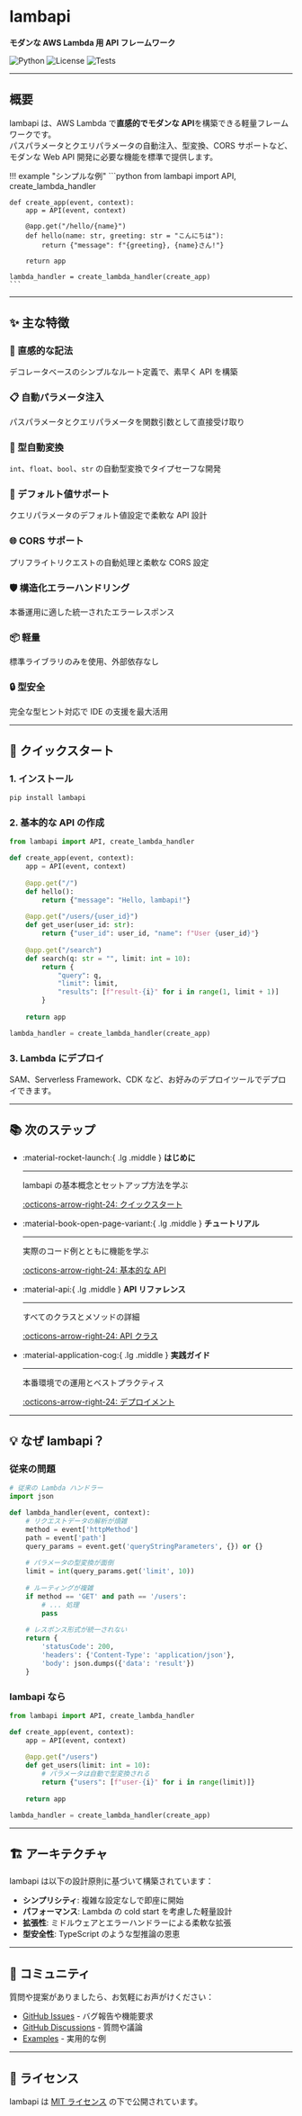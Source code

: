 # lambapi

**モダンな AWS Lambda 用 API フレームワーク**

![Python](https://img.shields.io/badge/python-3.7+-blue.svg)
![License](https://img.shields.io/badge/license-MIT-green.svg)
![Tests](https://img.shields.io/badge/tests-passing-brightgreen.svg)

---

## 概要

lambapi は、AWS Lambda で**直感的でモダンな API**を構築できる軽量フレームワークです。  
パスパラメータとクエリパラメータの自動注入、型変換、CORS サポートなど、モダンな Web API 開発に必要な機能を標準で提供します。

!!! example "シンプルな例"
    ```python
    from lambapi import API, create_lambda_handler

    def create_app(event, context):
        app = API(event, context)
        
        @app.get("/hello/{name}")
        def hello(name: str, greeting: str = "こんにちは"):
            return {"message": f"{greeting}, {name}さん!"}
        
        return app

    lambda_handler = create_lambda_handler(create_app)
    ```

---

## ✨ 主な特徴

### 🚀 直感的な記法
デコレータベースのシンプルなルート定義で、素早く API を構築

### 📋 自動パラメータ注入
パスパラメータとクエリパラメータを関数引数として直接受け取り

### 🔄 型自動変換
`int`、`float`、`bool`、`str` の自動型変換でタイプセーフな開発

### 🎯 デフォルト値サポート
クエリパラメータのデフォルト値設定で柔軟な API 設計

### 🌐 CORS サポート
プリフライトリクエストの自動処理と柔軟な CORS 設定

### 🛡️ 構造化エラーハンドリング
本番運用に適した統一されたエラーレスポンス

### 📦 軽量
標準ライブラリのみを使用、外部依存なし

### 🔒 型安全
完全な型ヒント対応で IDE の支援を最大活用

---

## 🚀 クイックスタート

### 1. インストール

```bash
pip install lambapi
```

### 2. 基本的な API の作成

```python
from lambapi import API, create_lambda_handler

def create_app(event, context):
    app = API(event, context)
    
    @app.get("/")
    def hello():
        return {"message": "Hello, lambapi!"}
    
    @app.get("/users/{user_id}")
    def get_user(user_id: str):
        return {"user_id": user_id, "name": f"User {user_id}"}
    
    @app.get("/search")
    def search(q: str = "", limit: int = 10):
        return {
            "query": q,
            "limit": limit,
            "results": [f"result-{i}" for i in range(1, limit + 1)]
        }
    
    return app

lambda_handler = create_lambda_handler(create_app)
```

### 3. Lambda にデプロイ

SAM、Serverless Framework、CDK など、お好みのデプロイツールでデプロイできます。

---

## 📚 次のステップ

<div class="grid cards" markdown>

-   :material-rocket-launch:{ .lg .middle } **はじめに**

    ---

    lambapi の基本概念とセットアップ方法を学ぶ

    [:octicons-arrow-right-24: クイックスタート](getting-started/quickstart.md)

-   :material-book-open-page-variant:{ .lg .middle } **チュートリアル**

    ---

    実際のコード例とともに機能を学ぶ

    [:octicons-arrow-right-24: 基本的な API](tutorial/basic-api.md)

-   :material-api:{ .lg .middle } **API リファレンス**

    ---

    すべてのクラスとメソッドの詳細

    [:octicons-arrow-right-24: API クラス](api/api.md)

-   :material-application-cog:{ .lg .middle } **実践ガイド**

    ---

    本番環境での運用とベストプラクティス

    [:octicons-arrow-right-24: デプロイメント](guides/deployment.md)

</div>

---

## 💡 なぜ lambapi？

### 従来の問題

```python
# 従来の Lambda ハンドラー
import json

def lambda_handler(event, context):
    # リクエストデータの解析が煩雑
    method = event['httpMethod']
    path = event['path']
    query_params = event.get('queryStringParameters', {}) or {}
    
    # パラメータの型変換が面倒
    limit = int(query_params.get('limit', 10))
    
    # ルーティングが複雑
    if method == 'GET' and path == '/users':
        # ... 処理
        pass
    
    # レスポンス形式が統一されない
    return {
        'statusCode': 200,
        'headers': {'Content-Type': 'application/json'},
        'body': json.dumps({'data': 'result'})
    }
```

### lambapi なら

```python
from lambapi import API, create_lambda_handler

def create_app(event, context):
    app = API(event, context)
    
    @app.get("/users")
    def get_users(limit: int = 10):
        # パラメータは自動で型変換される
        return {"users": [f"user-{i}" for i in range(limit)]}
    
    return app

lambda_handler = create_lambda_handler(create_app)
```

---

## 🏗️ アーキテクチャ

lambapi は以下の設計原則に基づいて構築されています：

- **シンプリシティ**: 複雑な設定なしで即座に開始
- **パフォーマンス**: Lambda の cold start を考慮した軽量設計
- **拡張性**: ミドルウェアとエラーハンドラーによる柔軟な拡張
- **型安全性**: TypeScript のような型推論の恩恵

---

## 🤝 コミュニティ

質問や提案がありましたら、お気軽にお声がけください：

- [GitHub Issues](https://github.com/sskyh0208/lambapi/issues) - バグ報告や機能要求
- [GitHub Discussions](https://github.com/sskyh0208/lambapi/discussions) - 質問や議論
- [Examples](https://github.com/sskyh0208/lambapi/tree/main/examples) - 実用的な例

---

## 📄 ライセンス

lambapi は [MIT ライセンス](https://github.com/sskyh0208/lambapi/blob/main/LICENSE) の下で公開されています。